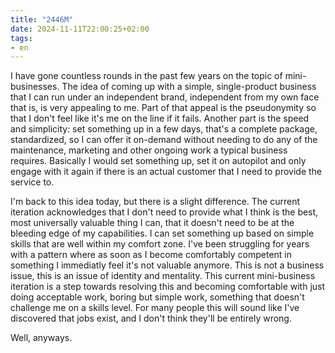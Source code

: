 ```yaml
---
title: "2446M"
date: 2024-11-11T22:00:25+02:00
tags:
- en
---
```


I have gone countless rounds in the past few years on the topic of mini-businesses. The idea of coming up with a simple, single-product business that I can run under an independent brand, independent from my own face that is, is very appealing to me. Part of that appeal is the pseudonymity so that I don't feel like it's me on the line if it fails. Another part is the speed and simplicity: set something up in a few days, that's a complete package, standardized, so I can offer it on-demand without needing to do any of the maintenance, marketing and other ongoing work a typical business requires. Basically I would set something up, set it on autopilot and only engage with it again if there is an actual customer that I need to provide the service to.

I'm back to this idea today, but there is a slight difference. The current iteration acknowledges that I don't need to provide what I think is the best, most universally valuable thing I can, that it doesn't need to be at the bleeding edge of my capabilities. I can set something up based on simple skills that are well within my comfort zone. I've been struggling for years with a pattern where as soon as I become comfortably competent in something I immediatly feel it's not valuable anymore. This is not a business issue, this is an issue of identity and mentality. This current mini-business iteration is a step towards resolving this and becoming comfortable with just doing acceptable work, boring but simple work, something that doesn't challenge me on a skills level. For many people this will sound like I've discovered that jobs exist, and I don't think they'll be entirely wrong.

Well, anyways.